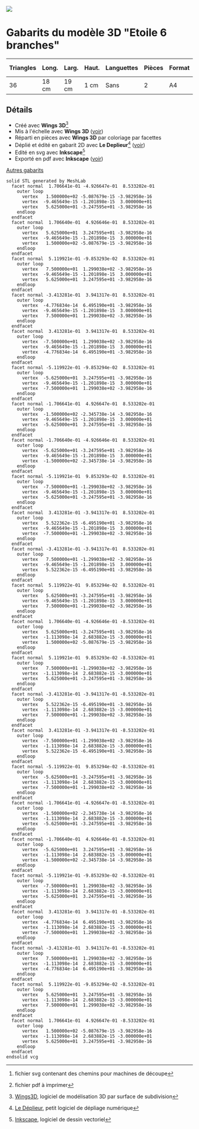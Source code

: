 ![](https://gilboonet.github.io/img/miniEtoile6.png)
# Gabarits du modèle 3D "Etoile 6 branches"

|Triangles|Long.|Larg.|Haut.|Languettes|Pièces|Format|Nb pages|SVG[^6]|PDF[^7]|
|---|---|---|---|---|---|---|---|---|---|
|36|18 cm|19 cm|1 cm|Sans|2|A4|x1|[svg](.svg)|[pdf](https://github.com/gilboonet/designs/blob/master/2023/Etoile6Branches/Etoile6_3P.pdf)|

## Détails
- Créé avec **Wings 3D**[^3]
- Mis à l'échelle avec **Wings 3D** ([voir](https://youtu.be/vKRSdvvuxDQ))
- Réparti en pièces avec **Wings 3D** par coloriage par facettes
- Déplié et édité en gabarit 2D avec **Le Deplieur**[^4] ([voir](https://youtu.be/GMdUE3Vu98w))
- Edité en svg avec **Inkscape**[^5]
- Exporté en pdf avec **Inkscape** ([voir](https://www.youtube.com/watch?v=tLdg9i932-I))

[^2]:[Meshlab](https://www.meshlab.net/), logiciel de traitement et édition de maillages 3D
[^3]:[Wings3D](http://www.wings3d.com/), logiciel de modélisation 3D par surface de subdivision
[^4]:[Le Déplieur](https://gilboonet.github.io/deplieur/UI1.html), petit logiciel de dépliage numérique
[^5]:[Inkscape](https://inkscape.org/fr/), logiciel de dessin vectoriel
[^6]:fichier svg contenant des chemins pour machines de découpe
[^7]:fichier pdf à imprimer

[Autres gabarits](https://gilboonet.github.io/Gabarits.html)

```stl
solid STL generated by MeshLab
  facet normal  1.706641e-01 -4.926647e-01  8.533202e-01
    outer loop
      vertex   1.500000e+02 -5.087679e-15 -3.982958e-16
      vertex  -9.465649e-15 -1.201898e-15  3.000000e+01
      vertex   5.625000e+01 -3.247595e+01 -3.982958e-16
    endloop
  endfacet
  facet normal  1.706640e-01  4.926646e-01  8.533202e-01
    outer loop
      vertex   5.625000e+01  3.247595e+01 -3.982958e-16
      vertex  -9.465649e-15 -1.201898e-15  3.000000e+01
      vertex   1.500000e+02 -5.087679e-15 -3.982958e-16
    endloop
  endfacet
  facet normal  5.119921e-01 -9.853293e-02  8.533202e-01
    outer loop
      vertex   7.500000e+01  1.299038e+02 -3.982958e-16
      vertex  -9.465649e-15 -1.201898e-15  3.000000e+01
      vertex   5.625000e+01  3.247595e+01 -3.982958e-16
    endloop
  endfacet
  facet normal -3.413281e-01  3.941317e-01  8.533202e-01
    outer loop
      vertex  -4.776834e-14  6.495190e+01 -3.982958e-16
      vertex  -9.465649e-15 -1.201898e-15  3.000000e+01
      vertex   7.500000e+01  1.299038e+02 -3.982958e-16
    endloop
  endfacet
  facet normal  3.413281e-01  3.941317e-01  8.533202e-01
    outer loop
      vertex  -7.500000e+01  1.299038e+02 -3.982958e-16
      vertex  -9.465649e-15 -1.201898e-15  3.000000e+01
      vertex  -4.776834e-14  6.495190e+01 -3.982958e-16
    endloop
  endfacet
  facet normal -5.119922e-01 -9.853294e-02  8.533202e-01
    outer loop
      vertex  -5.625000e+01  3.247595e+01 -3.982958e-16
      vertex  -9.465649e-15 -1.201898e-15  3.000000e+01
      vertex  -7.500000e+01  1.299038e+02 -3.982958e-16
    endloop
  endfacet
  facet normal -1.706641e-01  4.926647e-01  8.533202e-01
    outer loop
      vertex  -1.500000e+02 -2.345738e-14 -3.982958e-16
      vertex  -9.465649e-15 -1.201898e-15  3.000000e+01
      vertex  -5.625000e+01  3.247595e+01 -3.982958e-16
    endloop
  endfacet
  facet normal -1.706640e-01 -4.926646e-01  8.533202e-01
    outer loop
      vertex  -5.625000e+01 -3.247595e+01 -3.982958e-16
      vertex  -9.465649e-15 -1.201898e-15  3.000000e+01
      vertex  -1.500000e+02 -2.345738e-14 -3.982958e-16
    endloop
  endfacet
  facet normal -5.119921e-01  9.853293e-02  8.533202e-01
    outer loop
      vertex  -7.500000e+01 -1.299038e+02 -3.982958e-16
      vertex  -9.465649e-15 -1.201898e-15  3.000000e+01
      vertex  -5.625000e+01 -3.247595e+01 -3.982958e-16
    endloop
  endfacet
  facet normal  3.413281e-01 -3.941317e-01  8.533202e-01
    outer loop
      vertex   5.522362e-15 -6.495190e+01 -3.982958e-16
      vertex  -9.465649e-15 -1.201898e-15  3.000000e+01
      vertex  -7.500000e+01 -1.299038e+02 -3.982958e-16
    endloop
  endfacet
  facet normal -3.413281e-01 -3.941317e-01  8.533202e-01
    outer loop
      vertex   7.500000e+01 -1.299038e+02 -3.982958e-16
      vertex  -9.465649e-15 -1.201898e-15  3.000000e+01
      vertex   5.522362e-15 -6.495190e+01 -3.982958e-16
    endloop
  endfacet
  facet normal  5.119922e-01  9.853294e-02  8.533202e-01
    outer loop
      vertex   5.625000e+01 -3.247595e+01 -3.982958e-16
      vertex  -9.465649e-15 -1.201898e-15  3.000000e+01
      vertex   7.500000e+01 -1.299038e+02 -3.982958e-16
    endloop
  endfacet
  facet normal  1.706640e-01 -4.926646e-01 -8.533202e-01
    outer loop
      vertex   5.625000e+01 -3.247595e+01 -3.982958e-16
      vertex  -1.113098e-14  2.683882e-15 -3.000000e+01
      vertex   1.500000e+02 -5.087679e-15 -3.982958e-16
    endloop
  endfacet
  facet normal  5.119921e-01  9.853293e-02 -8.533202e-01
    outer loop
      vertex   7.500000e+01 -1.299038e+02 -3.982958e-16
      vertex  -1.113098e-14  2.683882e-15 -3.000000e+01
      vertex   5.625000e+01 -3.247595e+01 -3.982958e-16
    endloop
  endfacet
  facet normal -3.413281e-01 -3.941317e-01 -8.533202e-01
    outer loop
      vertex   5.522362e-15 -6.495190e+01 -3.982958e-16
      vertex  -1.113098e-14  2.683882e-15 -3.000000e+01
      vertex   7.500000e+01 -1.299038e+02 -3.982958e-16
    endloop
  endfacet
  facet normal  3.413281e-01 -3.941317e-01 -8.533202e-01
    outer loop
      vertex  -7.500000e+01 -1.299038e+02 -3.982958e-16
      vertex  -1.113098e-14  2.683882e-15 -3.000000e+01
      vertex   5.522362e-15 -6.495190e+01 -3.982958e-16
    endloop
  endfacet
  facet normal -5.119922e-01  9.853294e-02 -8.533202e-01
    outer loop
      vertex  -5.625000e+01 -3.247595e+01 -3.982958e-16
      vertex  -1.113098e-14  2.683882e-15 -3.000000e+01
      vertex  -7.500000e+01 -1.299038e+02 -3.982958e-16
    endloop
  endfacet
  facet normal -1.706641e-01 -4.926647e-01 -8.533202e-01
    outer loop
      vertex  -1.500000e+02 -2.345738e-14 -3.982958e-16
      vertex  -1.113098e-14  2.683882e-15 -3.000000e+01
      vertex  -5.625000e+01 -3.247595e+01 -3.982958e-16
    endloop
  endfacet
  facet normal -1.706640e-01  4.926646e-01 -8.533202e-01
    outer loop
      vertex  -5.625000e+01  3.247595e+01 -3.982958e-16
      vertex  -1.113098e-14  2.683882e-15 -3.000000e+01
      vertex  -1.500000e+02 -2.345738e-14 -3.982958e-16
    endloop
  endfacet
  facet normal -5.119921e-01 -9.853293e-02 -8.533202e-01
    outer loop
      vertex  -7.500000e+01  1.299038e+02 -3.982958e-16
      vertex  -1.113098e-14  2.683882e-15 -3.000000e+01
      vertex  -5.625000e+01  3.247595e+01 -3.982958e-16
    endloop
  endfacet
  facet normal  3.413281e-01  3.941317e-01 -8.533202e-01
    outer loop
      vertex  -4.776834e-14  6.495190e+01 -3.982958e-16
      vertex  -1.113098e-14  2.683882e-15 -3.000000e+01
      vertex  -7.500000e+01  1.299038e+02 -3.982958e-16
    endloop
  endfacet
  facet normal -3.413281e-01  3.941317e-01 -8.533202e-01
    outer loop
      vertex   7.500000e+01  1.299038e+02 -3.982958e-16
      vertex  -1.113098e-14  2.683882e-15 -3.000000e+01
      vertex  -4.776834e-14  6.495190e+01 -3.982958e-16
    endloop
  endfacet
  facet normal  5.119922e-01 -9.853294e-02 -8.533202e-01
    outer loop
      vertex   5.625000e+01  3.247595e+01 -3.982958e-16
      vertex  -1.113098e-14  2.683882e-15 -3.000000e+01
      vertex   7.500000e+01  1.299038e+02 -3.982958e-16
    endloop
  endfacet
  facet normal  1.706641e-01  4.926647e-01 -8.533202e-01
    outer loop
      vertex   1.500000e+02 -5.087679e-15 -3.982958e-16
      vertex  -1.113098e-14  2.683882e-15 -3.000000e+01
      vertex   5.625000e+01  3.247595e+01 -3.982958e-16
    endloop
  endfacet
endsolid vcg
```
